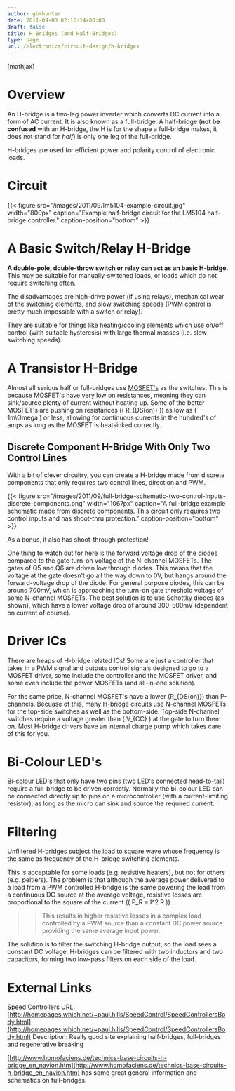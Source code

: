 ```yaml
---
author: gbmhunter
date: 2011-09-03 02:16:14+00:00
draft: false
title: H-Bridges (and Half-Bridges)
type: page
url: /electronics/circuit-design/h-bridges
---
```


[mathjax]




# Overview




An H-bridge is a two-leg power inverter which converts DC current into a form of AC current. It is also known as a full-bridge. A half-bridge (**not be confused** with an H-bridge, the H is for the shape a full-bridge makes, it does not stand for _half_) is only one leg of the full-bridge.




H-bridges are used for efficient power and polarity control of electronic loads.




# Circuit


{{< figure src="/images/2011/09/lm5104-example-circuit.jpg" width="800px" caption="Example half-bridge circuit for the LM5104 half-bridge controller." caption-position="bottom" >}}


# A Basic Switch/Relay H-Bridge




**A double-pole, double-throw switch or relay can act as an basic H-bridge.** This may be suitable for manually-switched loads, or loads which do not require switching often.




The disadvantages are high-drive power (if using relays), mechanical wear of the switching elements, and slow switching speeds (PWM control is pretty much impossible with a switch or relay).




They are suitable for things like heating/cooling elements which use on/off control (with suitable hysteresis) with large thermal masses (i.e. slow switching speeds).




# A Transistor H-Bridge




Almost all serious half or full-bridges use [MOSFET's](http://blog.mbedded.ninja/electronics/components/mosfets) as the switches. This is because MOSFET's have very low on resistances, meaning they can sink/source plenty of current without heating up. Some of the better MOSFET's are pushing on resistances (\( R_{DS(on)} \)) as low as \( 1m\Omega \) or less, allowing for continuous currents in the hundred's of amps as long as the MOSFET is heatsinked correctly.




## Discrete Component H-Bridge With Only Two Control Lines




With a bit of clever circuitry, you can create a H-bridge made from discrete components that only requires two control lines, direction and PWM.


{{< figure src="/images/2011/09/full-bridge-schematic-two-control-inputs-discrete-components.png" width="1067px" caption="A full-bridge example schematic made from discrete components. This circuit only requires two control inputs and has shoot-thru protection." caption-position="bottom" >}}


As a bonus, it also has shoot-through protection!




One thing to watch out for here is the forward voltage drop of the diodes compared to the gate turn-on voltage of the N-channel MOSFETs. The gates of Q5 and Q6 are driven low through diodes. This means that the voltage at the gate doesn't go all the way down to 0V, but hangs around the forward-voltage drop of the diode. For general purpose diodes, this can be around 700mV, which is approaching the turn-on gate threshold voltage of some N-channel MOSFETs. The best solution is to use Schottky diodes (as shown), which have a lower voltage drop of around 300-500mV (dependent on current of course).




# Driver ICs




There are heaps of H-bridge related ICs! Some are just a controller that takes in a PWM signal and outputs control signals designed to go to a MOSFET driver, some include the controller and the MOSFET driver, and some even include the power MOSFETs (and all-in-one solution).




For the same price, N-channel MOSFET's have a lower \(R_{DS(on)}\) than P-channels. Becuase of this, many H-bridge circuits use N-channel MOSFETs for the top-side switches as well as the bottom-side. Top-side N-channel switches require a voltage greater than \( V_{CC} \) at the gate to turn them on. Most H-bridge drivers have an internal charge pump which takes care of this for you.




# Bi-Colour LED's




Bi-colour LED's that only have two pins (two LED's connected head-to-tail) require a full-bridge to be driven correctly. Normally the bi-colour LED can be connected directly up to pins on a microcontroller (with a current-limiting resistor), as long as the micro can sink and source the required current.




# Filtering




Unfiltered H-bridges subject the load to square wave whose frequency is the same as frequency of the H-bridge switching elements.




This is acceptable for some loads (e.g. resistive heaters), but not for others (e.g. peltiers). The problem is that although the average power delivered to a load from a PWM controlled H-bridge is the same powering the load from a continuous DC source at the average voltage, resistive losses are proportional to the square of the current (\( P_R = I^2 R \)).




<blockquote>

> 
> This results in higher resistive losses in a complex load controlled by a PWM source than a constant DC power source providing the same average input power.
> 
> 
</blockquote>




The solution is to filter the switching H-bridge output, so the load sees a constant DC voltage. H-bridges can be filtered with two inductors and two capacitors, forming two low-pass filters on each side of the load.




# External Links




Speed Controllers URL: [http://homepages.which.net/~paul.hills/SpeedControl/SpeedControllersBody.html](http://homepages.which.net/~paul.hills/SpeedControl/SpeedControllersBody.html) Description: Really good site explaining half-bridges, full-bridges and regenerative breaking




[http://www.homofaciens.de/technics-base-circuits-h-bridge_en_navion.htm](http://www.homofaciens.de/technics-base-circuits-h-bridge_en_navion.htm) has some great general information and schematics on full-bridges.
